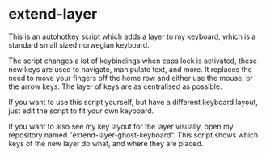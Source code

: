 # extend-layer

This is an autohotkey script which adds a layer to my keyboard,
which is a standard small sized norwegian keyboard.

The script changes a lot of keybindings when caps lock is activated, these new keys are 
used to navigate, manipulate text, and more. It replaces the need to move your fingers off the home row and either 
use the mouse, or the arrow keys. The layer of keys are as centralised as possible.

If you want to use this script yourself, but have a different keyboard layout, just edit the script to fit your own 
keyboard.

If you want to also see my key layout for the layer visually, open my repository named "extend-layer-ghost-keyboard".
This script shows which keys of the new layer do what, and where they are placed.
